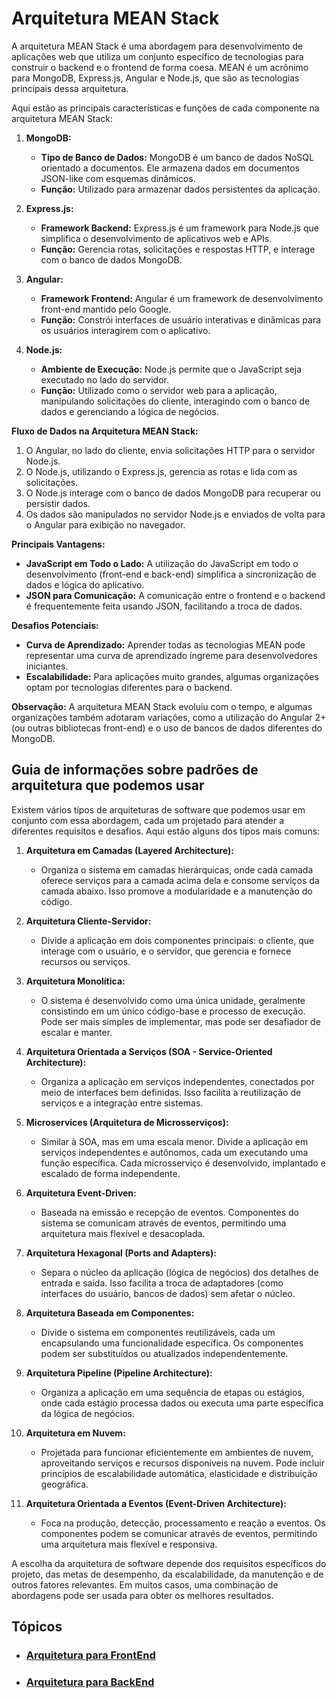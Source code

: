 # Arquitetura MEAN Stack

A arquitetura MEAN Stack é uma abordagem para desenvolvimento de aplicações web que utiliza um conjunto específico de tecnologias para construir o backend e o frontend de forma coesa. MEAN é um acrônimo para MongoDB, Express.js, Angular e Node.js, que são as tecnologias principais dessa arquitetura.

Aqui estão as principais características e funções de cada componente na arquitetura MEAN Stack:

1. **MongoDB:**
   - **Tipo de Banco de Dados:** MongoDB é um banco de dados NoSQL orientado a documentos. Ele armazena dados em documentos JSON-like com esquemas dinâmicos.
   - **Função:** Utilizado para armazenar dados persistentes da aplicação.

2. **Express.js:**
   - **Framework Backend:** Express.js é um framework para Node.js que simplifica o desenvolvimento de aplicativos web e APIs.
   - **Função:** Gerencia rotas, solicitações e respostas HTTP, e interage com o banco de dados MongoDB.

3. **Angular:**
   - **Framework Frontend:** Angular é um framework de desenvolvimento front-end mantido pelo Google.
   - **Função:** Constrói interfaces de usuário interativas e dinâmicas para os usuários interagirem com o aplicativo.

4. **Node.js:**
   - **Ambiente de Execução:** Node.js permite que o JavaScript seja executado no lado do servidor.
   - **Função:** Utilizado como o servidor web para a aplicação, manipulando solicitações do cliente, interagindo com o banco de dados e gerenciando a lógica de negócios.

**Fluxo de Dados na Arquitetura MEAN Stack:**
1. O Angular, no lado do cliente, envia solicitações HTTP para o servidor Node.js.
2. O Node.js, utilizando o Express.js, gerencia as rotas e lida com as solicitações.
3. O Node.js interage com o banco de dados MongoDB para recuperar ou persistir dados.
4. Os dados são manipulados no servidor Node.js e enviados de volta para o Angular para exibição no navegador.

**Principais Vantagens:**
- **JavaScript em Todo o Lado:** A utilização do JavaScript em todo o desenvolvimento (front-end e back-end) simplifica a sincronização de dados e lógica do aplicativo.
- **JSON para Comunicação:** A comunicação entre o frontend e o backend é frequentemente feita usando JSON, facilitando a troca de dados.

**Desafios Potenciais:**
- **Curva de Aprendizado:** Aprender todas as tecnologias MEAN pode representar uma curva de aprendizado íngreme para desenvolvedores iniciantes.
- **Escalabilidade:** Para aplicações muito grandes, algumas organizações optam por tecnologias diferentes para o backend.

**Observação:** A arquitetura MEAN Stack evoluiu com o tempo, e algumas organizações também adotaram variações, como a utilização do Angular 2+ (ou outras bibliotecas front-end) e o uso de bancos de dados diferentes do MongoDB.

## Guia de informações sobre padrões de arquitetura que podemos usar

Existem vários tipos de arquiteturas de software que podemos usar em conjunto com essa abordagem, cada um projetado para atender a diferentes requisitos e desafios. Aqui estão alguns dos tipos mais comuns:

1. **Arquitetura em Camadas (Layered Architecture):**
   - Organiza o sistema em camadas hierárquicas, onde cada camada oferece serviços para a camada acima dela e consome serviços da camada abaixo. Isso promove a modularidade e a manutenção do código.

2. **Arquitetura Cliente-Servidor:**
   - Divide a aplicação em dois componentes principais: o cliente, que interage com o usuário, e o servidor, que gerencia e fornece recursos ou serviços.

3. **Arquitetura Monolítica:**
   - O sistema é desenvolvido como uma única unidade, geralmente consistindo em um único código-base e processo de execução. Pode ser mais simples de implementar, mas pode ser desafiador de escalar e manter.

4. **Arquitetura Orientada a Serviços (SOA - Service-Oriented Architecture):**
   - Organiza a aplicação em serviços independentes, conectados por meio de interfaces bem definidas. Isso facilita a reutilização de serviços e a integração entre sistemas.

5. **Microservices (Arquitetura de Microsserviços):**
   - Similar à SOA, mas em uma escala menor. Divide a aplicação em serviços independentes e autônomos, cada um executando uma função específica. Cada microsserviço é desenvolvido, implantado e escalado de forma independente.

6. **Arquitetura Event-Driven:**
   - Baseada na emissão e recepção de eventos. Componentes do sistema se comunicam através de eventos, permitindo uma arquitetura mais flexível e desacoplada.

7. **Arquitetura Hexagonal (Ports and Adapters):**
   - Separa o núcleo da aplicação (lógica de negócios) dos detalhes de entrada e saída. Isso facilita a troca de adaptadores (como interfaces do usuário, bancos de dados) sem afetar o núcleo.

8. **Arquitetura Baseada em Componentes:**
   - Divide o sistema em componentes reutilizáveis, cada um encapsulando uma funcionalidade específica. Os componentes podem ser substituídos ou atualizados independentemente.

9. **Arquitetura Pipeline (Pipeline Architecture):**
   - Organiza a aplicação em uma sequência de etapas ou estágios, onde cada estágio processa dados ou executa uma parte específica da lógica de negócios.

10. **Arquitetura em Nuvem:**
    - Projetada para funcionar eficientemente em ambientes de nuvem, aproveitando serviços e recursos disponíveis na nuvem. Pode incluir princípios de escalabilidade automática, elasticidade e distribuição geográfica.

11. **Arquitetura Orientada a Eventos (Event-Driven Architecture):**
    - Foca na produção, detecção, processamento e reação a eventos. Os componentes podem se comunicar através de eventos, permitindo uma arquitetura mais flexível e responsiva.

A escolha da arquitetura de software depende dos requisitos específicos do projeto, das metas de desempenho, da escalabilidade, da manutenção e de outros fatores relevantes. Em muitos casos, uma combinação de abordagens pode ser usada para obter os melhores resultados.

## Tópicos

- ### [Arquitetura para FrontEnd](./front-end)
- ### [Arquitetura para BackEnd](./back-end)